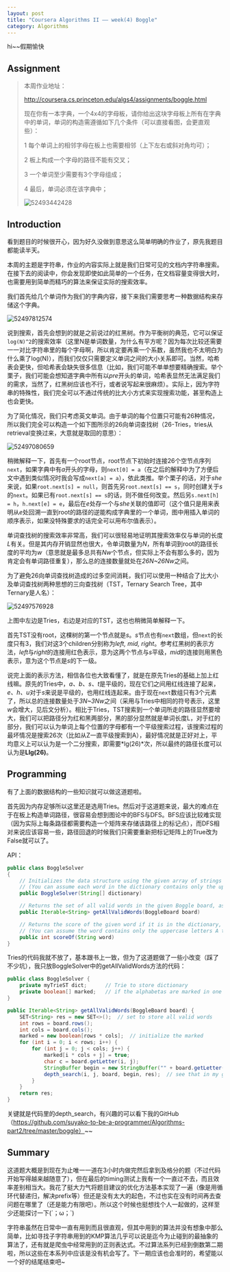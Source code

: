 ```yaml
---
layout: post
title: "Coursera Algorithms II —— week(4) Boggle"
category: Algorithms
---
```


hi~~假期愉快

## Assignment

> 本周作业地址：
>
> http://coursera.cs.princeton.edu/algs4/assignments/boggle.html
>
> 现在你有一本字典，一个4x4的字母板，请你给出这块字母板上所有在字典中的单词，单词的构造需遵循如下几个条件（可以直接看图，会更直观些）：
>
> 1 每个单词上的相邻字母在板上也需要相邻（上下左右或斜对角均可）；
>
> 2 板上构成一个字母的路径不能有交叉；
>
> 3 一个单词至少需要有3个字母组成；
>
> 4 最后，单词必须在该字典中；
>
> ![52493442428](https://mmbiz.qpic.cn/mmbiz_png/ickltPAryrfYItibuS0vK7G0UlXa1MziaDqsNNSCaSmVIPbG2AcvzS1PURsp1J2VGMV6iaVjQCgPebXQ6ZYhFXHu8g/0?wx_fmt=png)

## Introduction

看到题目的时候很开心，因为好久没做到意思这么简单明确的作业了，原先我题目都能读半天。

本周的主题是字符串，作业的内容实际上就是我们日常可见的文档内字符串搜索。在接下去的阅读中，你会发现即使如此简单的一个任务，在文档容量变得很大时，也需要用到简单而精巧的算法来保证实际的搜索效率。

我们首先给几个单词作为我们的字典内容，接下来我们需要思考一种数据结构来存储这个字典。

![52497812574](https://mmbiz.qpic.cn/mmbiz_png/ickltPAryrfYItibuS0vK7G0UlXa1MziaDqiay5QDzZAKXpmyZzjkHCn1Ygl5JJafxqqwlnp5maAHYHJGjaHlTYVtA/0?wx_fmt=png)

说到搜索，首先会想到的就是之前说过的红黑树。作为平衡树的典范，它可以保证`log(N)^2`的搜索效率（这里N是单词数量，为什么有平方呢？因为每次比较还需要一一对比字符串里的每个字母啊，所以肯定要再乘一个系数，虽然我也不太明白为什么乘了log(N)），而我们仅仅只需要定义单词之间的大小关系即可。当然，哈希表会更快，但哈希表会缺失很多信息（比如，我们可能不单单想要精确搜索。举个栗子，我们可能会想知道字典中所有以*pre*开头的单词，哈希表显然无法满足我们的需求，当然了，红黑树应该也不行，或者说写起来很麻烦）。实际上，因为字符串的特殊性，我们完全可以不通过传统的比大小方式来实现搜索功能，甚至构造上也会更快。

为了简化情况，我们只考虑英文单词。由于单词的每个位置只可能有26种情况，所以我们完全可以构造一个如下图所示的26向单词查找树（26-Tries，tries从retrieval变换过来，大意就是取回的意思）：

![52497080659](https://mmbiz.qpic.cn/mmbiz_png/ickltPAryrfYItibuS0vK7G0UlXa1MziaDqTW8Xm40U3PuojYS2NtdNtb4BjfJBOqO6KTdvG81ntHbW21utp0fFXA/0?wx_fmt=png)

稍微解释一下，首先有一个root节点，root节点下初始时连接26个空节点序列`next`，如果字典中有*a*开头的字母，则`next[0] = a`（在之后的解释中为了方便后文中遇到类似情况时我会写成`next[a] = a`），依此类推。举个栗子的话，对于*she*来说，如果`root.next[s] = null`，则首先另`root.next[s] == s`，同时创建关于*s*的`next`。如果已有`root.next[s] == s`的话，则不做任何改变。然后另`s.next[h] = h`，`h.next[e] = e`，最后在*e*处存一个与*she*关联的值即可（这个值只是用来表明从*e*处回溯一直到root的路径的逆能构成字典里的一个单词，图中用插入单词的顺序表示，如果没特殊要求的话完全可以用布尔值表示）。

单词查找树的搜索效率非常高，我们可以很轻易地证明其搜索效率仅与单词的长度*L*有关。但是其内存开销显然也很大，令单词数量为*N*，所有单词到root的路径长度的平均为*w*（意思就是最多总共有*Nw*个节点，但实际上不会有那么多的，因为肯定会有单词路径重复），那么总的连接数量就处在*26N~26Nw*之间。

为了避免26向单词查找树造成的过多空间消耗，我们可以使用一种结合了比大小及单词查找树两种思想的三向查找树（TST，Ternary Search Tree，其中Ternary是人名）：

![52497576928](https://mmbiz.qpic.cn/mmbiz_png/ickltPAryrfYItibuS0vK7G0UlXa1MziaDqSXePKWmWPwzjADsf9ucTpticEz3jyWN6j2VjW2eO2V6lwj8X1PO0YeA/0?wx_fmt=png)

上图中左边是Tries，右边是对应的TST，这也也稍微简单解释一下。

首先TST没有root，这棵树的第一个节点就是*s*。*s*节点也有`next`数组，但`next`的长度只有3，我们对这3个children分别称为*left, mid, right*。参考红黑树的表示方法，*left*与*right*的连接用红色表示，意为这两个节点与*s*平级，*mid*的连接则用黑色表示，意为这个节点是*s*的下一级。

说完上面的表示方法，相信各位也大致看懂了，就是在原先Tries的基础上加上红线嘛。原先的Tries中，*a、b、s、t*是平级的，现在它们之间用红线连接了起来，*e、h、u*对于*s*来说是平级的，也用红线连起来。由于现在`next`数组只有3个元素了，所以总的连接数量处于*3N~3Nw*之间（采用与Tries中相同的符号表示，这里*w*会增大，见后文分析）。相比于Tries，TST搜索到一个单词所走的路径显然要增大，我们可以把路径分为红和黑两部分，黑的部分显然就是单词长度L，对于红的部分，我们可以认为单词上每个位置的字母都有一个平级搜索过程，该搜索过程的最坏情况是搜索26次（比如从Z一直平级搜索到A），最好情况就是正好对上，平均意义上可以认为是一个二分搜索，即需要*lg(26)*次，所以最终的路径长度可以认为是**Llg(26)**。

## Programming

有了上面的数据结构的一些知识就可以做这道题啦。

首先因为内存足够所以这里还是选用Tries。然后对于这道题来说，最大的难点在于在板上构造单词路径，很容易会想到图论中的BFS与DFS。BFS应该比较难实现（因为实际上每条路径都需要构造一个矩阵来存储该路径上的标记点），而DFS相对来说应该容易一些，路径回退的时候我们只需要重新把标记矩阵上的True改为False就可以了。

API：

```java
public class BoggleSolver
{
    // Initializes the data structure using the given array of strings as the dictionary.
    // (You can assume each word in the dictionary contains only the uppercase letters A through Z.)
    public BoggleSolver(String[] dictionary)

    // Returns the set of all valid words in the given Boggle board, as an Iterable.
    public Iterable<String> getAllValidWords(BoggleBoard board)

    // Returns the score of the given word if it is in the dictionary, zero otherwise.
    // (You can assume the word contains only the uppercase letters A through Z.)
    public int scoreOf(String word)
}
```

Tries的代码我就不放了，基本跟书上一致，但为了这道题做了一些小改变（踩了不少坑），我只放BoggleSolver中的getAllValidWords方法的代码：

```java
public class BoggleSolver {
    private myTrieST dict;      // Trie to store dictionary
    private boolean[] marked;   // if the alphabetas are marked in one search path
}
```

```java
public Iterable<String> getAllValidWords(BoggleBoard board) {
    SET<String> res = new SET<>();  // set to store all valid words
    int rows = board.rows();
    int cols = board.cols();
    marked = new boolean[rows * cols];  // initialize the marked
    for (int i = 0; i < rows; i++) {
        for (int j = 0; j < cols; j++) {
            marked[i * cols + j] = true;
            char c = board.getLetter(i, j);
            StringBuffer begin = new StringBuffer("" + board.getLetter(i, j));
            depth_search(i, j, board, begin, res);  // see that in my github
        }
    }
    return res;
}
```

关键就是代码里的depth_search，有兴趣的可以看下我的GitHub（https://github.com/suyako-to-be-a-programmer/Algorithms-part2/tree/master/boggle）~~

## Summary

这道题大概是到现在为止唯一一道在3小时内做完然后拿到及格分的题（不过代码开始写得越来越随意了），但在最后的timing测试上我有一个一直过不去，而且效率差别相当大。我花了挺大力气将题目建议的优化方法基本实现了一遍（像是用循环代替递归，解决prefix等）但还是没有太大的起色，不过也实在没有时间再去查问题在哪里了（还是能力有限吧）。所以这个时候也挺想找个人一起做的，这样至少还能探讨一下(´；ω；`)

字符串虽然在日常中一直有用到而且很直观，但其中用到的算法并没有想象中那么简单，比如寻找子字符串用到的KMP算法几乎可以说是迄今为止碰到的最抽象的算法了，还有就是爬虫中经常用到的正则表达式。不过算法系列已经到倒数第二期啦，所以这些在本系列中应该是没有机会写了。下一期应该也会准时的，希望能以一个好的结尾结束吧~
